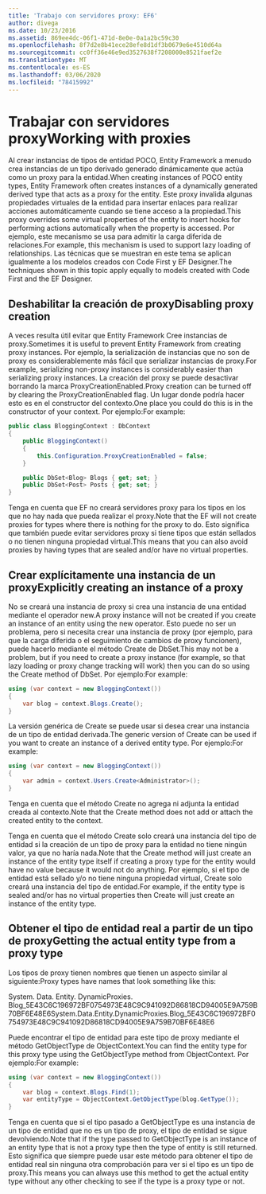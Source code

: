 ```yaml
---
title: 'Trabajo con servidores proxy: EF6'
author: divega
ms.date: 10/23/2016
ms.assetid: 869ee4dc-06f1-471d-8e0e-0a1a2bc59c30
ms.openlocfilehash: 8f7d2e8b41ece28efe8d1df3b0679e6e4510d64a
ms.sourcegitcommit: cc0ff36e46e9ed3527638f7208000e8521faef2e
ms.translationtype: MT
ms.contentlocale: es-ES
ms.lasthandoff: 03/06/2020
ms.locfileid: "78415992"
---
```

# <a name="working-with-proxies"></a><span data-ttu-id="4e068-102">Trabajar con servidores proxy</span><span class="sxs-lookup"><span data-stu-id="4e068-102">Working with proxies</span></span>
<span data-ttu-id="4e068-103">Al crear instancias de tipos de entidad POCO, Entity Framework a menudo crea instancias de un tipo derivado generado dinámicamente que actúa como un proxy para la entidad.</span><span class="sxs-lookup"><span data-stu-id="4e068-103">When creating instances of POCO entity types, Entity Framework often creates instances of a dynamically generated derived type that acts as a proxy for the entity.</span></span> <span data-ttu-id="4e068-104">Este proxy invalida algunas propiedades virtuales de la entidad para insertar enlaces para realizar acciones automáticamente cuando se tiene acceso a la propiedad.</span><span class="sxs-lookup"><span data-stu-id="4e068-104">This proxy overrides some virtual properties of the entity to insert hooks for performing actions automatically when the property is accessed.</span></span> <span data-ttu-id="4e068-105">Por ejemplo, este mecanismo se usa para admitir la carga diferida de relaciones.</span><span class="sxs-lookup"><span data-stu-id="4e068-105">For example, this mechanism is used to support lazy loading of relationships.</span></span> <span data-ttu-id="4e068-106">Las técnicas que se muestran en este tema se aplican igualmente a los modelos creados con Code First y EF Designer.</span><span class="sxs-lookup"><span data-stu-id="4e068-106">The techniques shown in this topic apply equally to models created with Code First and the EF Designer.</span></span>  

## <a name="disabling-proxy-creation"></a><span data-ttu-id="4e068-107">Deshabilitar la creación de proxy</span><span class="sxs-lookup"><span data-stu-id="4e068-107">Disabling proxy creation</span></span>  

<span data-ttu-id="4e068-108">A veces resulta útil evitar que Entity Framework Cree instancias de proxy.</span><span class="sxs-lookup"><span data-stu-id="4e068-108">Sometimes it is useful to prevent Entity Framework from creating proxy instances.</span></span> <span data-ttu-id="4e068-109">Por ejemplo, la serialización de instancias que no son de proxy es considerablemente más fácil que serializar instancias de proxy.</span><span class="sxs-lookup"><span data-stu-id="4e068-109">For example, serializing non-proxy instances is considerably easier than serializing proxy instances.</span></span> <span data-ttu-id="4e068-110">La creación del proxy se puede desactivar borrando la marca ProxyCreationEnabled.</span><span class="sxs-lookup"><span data-stu-id="4e068-110">Proxy creation can be turned off by clearing the ProxyCreationEnabled flag.</span></span> <span data-ttu-id="4e068-111">Un lugar donde podría hacer esto es en el constructor del contexto.</span><span class="sxs-lookup"><span data-stu-id="4e068-111">One place you could do this is in the constructor of your context.</span></span> <span data-ttu-id="4e068-112">Por ejemplo:</span><span class="sxs-lookup"><span data-stu-id="4e068-112">For example:</span></span>  

``` csharp
public class BloggingContext : DbContext
{
    public BloggingContext()
    {
        this.Configuration.ProxyCreationEnabled = false;
    }  

    public DbSet<Blog> Blogs { get; set; }
    public DbSet<Post> Posts { get; set; }
}
```  

<span data-ttu-id="4e068-113">Tenga en cuenta que EF no creará servidores proxy para los tipos en los que no hay nada que pueda realizar el proxy.</span><span class="sxs-lookup"><span data-stu-id="4e068-113">Note that the EF will not create proxies for types where there is nothing for the proxy to do.</span></span> <span data-ttu-id="4e068-114">Esto significa que también puede evitar servidores proxy si tiene tipos que están sellados o no tienen ninguna propiedad virtual.</span><span class="sxs-lookup"><span data-stu-id="4e068-114">This means that you can also avoid proxies by having types that are sealed and/or have no virtual properties.</span></span>  

## <a name="explicitly-creating-an-instance-of-a-proxy"></a><span data-ttu-id="4e068-115">Crear explícitamente una instancia de un proxy</span><span class="sxs-lookup"><span data-stu-id="4e068-115">Explicitly creating an instance of a proxy</span></span>  

<span data-ttu-id="4e068-116">No se creará una instancia de proxy si crea una instancia de una entidad mediante el operador new.</span><span class="sxs-lookup"><span data-stu-id="4e068-116">A proxy instance will not be created if you create an instance of an entity using the new operator.</span></span> <span data-ttu-id="4e068-117">Esto puede no ser un problema, pero si necesita crear una instancia de proxy (por ejemplo, para que la carga diferida o el seguimiento de cambios de proxy funcionen), puede hacerlo mediante el método Create de DbSet.</span><span class="sxs-lookup"><span data-stu-id="4e068-117">This may not be a problem, but if you need to create a proxy instance (for example, so that lazy loading or proxy change tracking will work) then you can do so using the Create method of DbSet.</span></span> <span data-ttu-id="4e068-118">Por ejemplo:</span><span class="sxs-lookup"><span data-stu-id="4e068-118">For example:</span></span>  

``` csharp
using (var context = new BloggingContext())
{
    var blog = context.Blogs.Create();
}
```  

<span data-ttu-id="4e068-119">La versión genérica de Create se puede usar si desea crear una instancia de un tipo de entidad derivada.</span><span class="sxs-lookup"><span data-stu-id="4e068-119">The generic version of Create can be used if you want to create an instance of a derived entity type.</span></span> <span data-ttu-id="4e068-120">Por ejemplo:</span><span class="sxs-lookup"><span data-stu-id="4e068-120">For example:</span></span>  

``` csharp
using (var context = new BloggingContext())
{
    var admin = context.Users.Create<Administrator>();
}
```  

<span data-ttu-id="4e068-121">Tenga en cuenta que el método Create no agrega ni adjunta la entidad creada al contexto.</span><span class="sxs-lookup"><span data-stu-id="4e068-121">Note that the Create method does not add or attach the created entity to the context.</span></span>  

<span data-ttu-id="4e068-122">Tenga en cuenta que el método Create solo creará una instancia del tipo de entidad si la creación de un tipo de proxy para la entidad no tiene ningún valor, ya que no haría nada.</span><span class="sxs-lookup"><span data-stu-id="4e068-122">Note that the Create method will just create an instance of the entity type itself if creating a proxy type for the entity would have no value because it would not do anything.</span></span> <span data-ttu-id="4e068-123">Por ejemplo, si el tipo de entidad está sellado y/o no tiene ninguna propiedad virtual, Create solo creará una instancia del tipo de entidad.</span><span class="sxs-lookup"><span data-stu-id="4e068-123">For example, if the entity type is sealed and/or has no virtual properties then Create will just create an instance of the entity type.</span></span>  

## <a name="getting-the-actual-entity-type-from-a-proxy-type"></a><span data-ttu-id="4e068-124">Obtener el tipo de entidad real a partir de un tipo de proxy</span><span class="sxs-lookup"><span data-stu-id="4e068-124">Getting the actual entity type from a proxy type</span></span>  

<span data-ttu-id="4e068-125">Los tipos de proxy tienen nombres que tienen un aspecto similar al siguiente:</span><span class="sxs-lookup"><span data-stu-id="4e068-125">Proxy types have names that look something like this:</span></span>  

<span data-ttu-id="4e068-126">System. Data. Entity. DynamicProxies. Blog_5E43C6C196972BF0754973E48C9C941092D86818CD94005E9A759B70BF6E48E6</span><span class="sxs-lookup"><span data-stu-id="4e068-126">System.Data.Entity.DynamicProxies.Blog_5E43C6C196972BF0754973E48C9C941092D86818CD94005E9A759B70BF6E48E6</span></span>  

<span data-ttu-id="4e068-127">Puede encontrar el tipo de entidad para este tipo de proxy mediante el método GetObjectType de ObjectContext.</span><span class="sxs-lookup"><span data-stu-id="4e068-127">You can find the entity type for this proxy type using the GetObjectType method from ObjectContext.</span></span> <span data-ttu-id="4e068-128">Por ejemplo:</span><span class="sxs-lookup"><span data-stu-id="4e068-128">For example:</span></span>  

``` csharp
using (var context = new BloggingContext())
{
    var blog = context.Blogs.Find(1);
    var entityType = ObjectContext.GetObjectType(blog.GetType());
}
```  

<span data-ttu-id="4e068-129">Tenga en cuenta que si el tipo pasado a GetObjectType es una instancia de un tipo de entidad que no es un tipo de proxy, el tipo de entidad se sigue devolviendo.</span><span class="sxs-lookup"><span data-stu-id="4e068-129">Note that if the type passed to GetObjectType is an instance of an entity type that is not a proxy type then the type of entity is still returned.</span></span> <span data-ttu-id="4e068-130">Esto significa que siempre puede usar este método para obtener el tipo de entidad real sin ninguna otra comprobación para ver si el tipo es un tipo de proxy.</span><span class="sxs-lookup"><span data-stu-id="4e068-130">This means you can always use this method to get the actual entity type without any other checking to see if the type is a proxy type or not.</span></span>  
